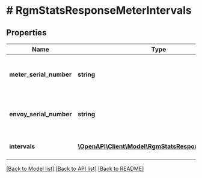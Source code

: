 # # RgmStatsResponseMeterIntervals

## Properties

Name | Type | Description | Notes
------------ | ------------- | ------------- | -------------
**meter_serial_number** | **string** | Serial number of the revenue grade meter. |
**envoy_serial_number** | **string** | Serial number of the reporting envoy. |
**intervals** | [**\OpenAPI\Client\Model\RgmStatsResponseIntervals1[]**](RgmStatsResponseIntervals1.md) | Individual meter level interval. |

[[Back to Model list]](../../README.md#models) [[Back to API list]](../../README.md#endpoints) [[Back to README]](../../README.md)
